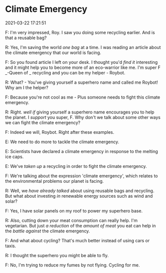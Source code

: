 # Climate Emergency

2021-03-22 17:21:51

F: I'm very impressed, Roy. I saw you doing some recycling earlier. And is that a reusable bag?

R: Yes, I'm saving the world _one bag_ at a time. I was reading an article about the climate emergency that our world is facing.

F: So you found article I left on your desk. I thought you'd _find it_ interesting and it might help you to become more of an eco-warrior like me. I'm super F _-Queen of _ recycling and you can be my helper - Roybot.

R: What? - You've giving yourself a superhero name and called me Roybot! Why am I the helper?

F: Because you're not cool as me - Plus someone needs to fight this climate emergency.

R: Right. _well if_ giving yourself a superhero name encourages you to help the planet. I _support_ you super, F. Why don't we talk about some other ways we can fight the climate emergency?

F: Indeed we will, Roybot. Right after these examples.

E: We need to do more to tackle the climate emergency.

E: Scientists have declared a climate emergency in response to the melting ice caps.

E: We've _taken up_ a recycling in order to fight the climate emergency.

F: We're talking about the expression 'climate emergency', which relates to the environmental problems our planet is facing.

R: Well, we _have already talked_ about using reusable bags and recycling. But what about investing _in_ renewable energy sources such as wind and solar?

F: Yes, I have solar panels on my roof to power my superhero base.

R: Also, cutting down your meat consumption can really help. I'm vegetarian. But just _a reduction_ of the _amount of meat_ you eat can help in the _battle against_ the climate emergency.

F: And what about cycling? That's much better instead of using cars or taxis.

R: I thought the superhero you might be able to fly.

F: No, I'm trying to reduce my fumes by not flying. Cycling for me.
